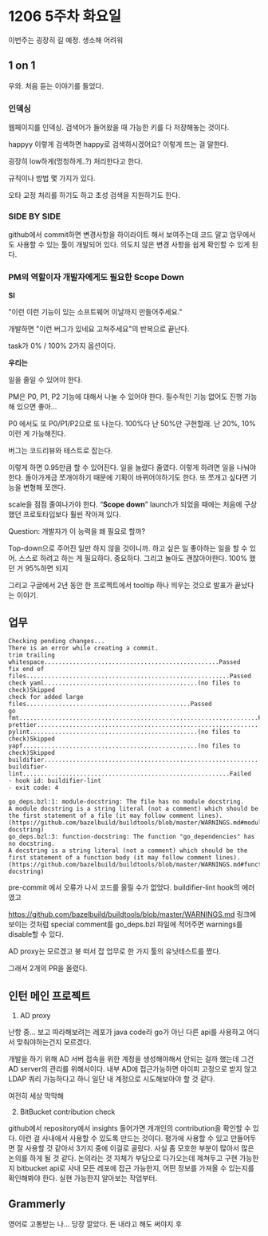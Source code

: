 # 1206 5주차 화요일

이번주는 굉장히 길 예정. 생소해 어려워

## 1 on 1

우와. 처음 듣는 이야기를 들었다.

### 인덱싱

웹페이지를 인덱싱. 검색어가 들어왔을 때 가능한 키를 다 저장해놓는 것이다.

happyy 이렇게 검색하면 happy로 검색하시겠어요? 이렇게 뜨는 걸 말한다.

굉장히 low하게(멍청하게..?) 처리한다고 한다.

규칙이나 방법 몇 가지가 있다.

오타 교정 처리를 하기도 하고 초성 검색을 지원하기도 한다.

### SIDE BY SIDE

github에서 commit하면 변경사항을 하이라이트 해서 보여주는데 코드 말고 업무에서도 사용할 수 있는 툴이 개발되어 있다. 의도치 않은 변경 사항을 쉽게 확인할 수 있게 된다.

### PM의 역할이자 개발자에게도 필요한 Scope Down

**SI**

"이런 이런 기능이 있는 소프트웨어 이날까지 만들어주세요."

개발하면 "이런 버그가 있네요 고쳐주세요"의 반복으로 끝난다.

task가 0% / 100% 2가지 옵션이다.

**우리는**

일을 줄일 수 있어야 한다.

PM은 P0, P1, P2 기능에 대해서 나눌 수 있어야 한다.
필수적인 기능
없어도 진행 가능해
있으면 좋아...

P0 에서도 또 P0/P1/P2으로 또 나눈다.
100%다 난 50%만 구현할래. 난 20%, 10% 이런 게 가능해진다.

버그는 코드리뷰와 테스트로 잡는다.

이렇게 하면 0.95만큼 할 수 있어진다. 일을 늘렸다 줄였다. 이렇게 하려면 일을 나눠야한다.
돌아가게금 쪼개야하기 때문에 기획이 바뀌어야하기도 한다.
또 쪼개고 싶다면 기능을 변형해 쪼갠다.

scale을 점점 줄여나가야 한다. “**Scope down**”
launch가 되었을 때에는 처음에 구상했던 프로토타입보다 훨씬 작아져 있다.

Question: 개발자가 이 능력을 왜 필요로 할까?

Top-down으로 주어진 일만 하지 않을 것이니까.
하고 싶은 일 좋아하는 일을 할 수 있어. 스스로 하려고 하는 게 필요하다. 중요하다.
그리고 놀아도 괜찮아야한다. 100% 했던 거 95%하면 되지

그리고 구글에서 2년 동안 한 프로젝트에서 tooltip 하나 띄우는 것으로 발표가 끝났다는 이야기.

## 업무

```
Checking pending changes...
There is an error while creating a commit.
trim trailing whitespace.................................................Passed
fix end of files.........................................................Passed
check yaml...........................................(no files to check)Skipped
check for added large files..............................................Passed
go fmt...................................................................Passed
prettier.................................................................Passed
pylint...............................................(no files to check)Skipped
yapf.................................................(no files to check)Skipped
buildifier...............................................................Passed
buildifier-lint..........................................................Failed
- hook id: buildifier-lint
- exit code: 4

go_deps.bzl:1: module-docstring: The file has no module docstring.
A module docstring is a string literal (not a comment) which should be the first statement of a file (it may follow comment lines). (https://github.com/bazelbuild/buildtools/blob/master/WARNINGS.md#module-docstring)
go_deps.bzl:3: function-docstring: The function "go_dependencies" has no docstring.
A docstring is a string literal (not a comment) which should be the first statement of a function body (it may follow comment lines). (https://github.com/bazelbuild/buildtools/blob/master/WARNINGS.md#function-docstring)
```

pre-commit 에서 오류가 나서 코드를 올릴 수가 없었다. buildifier-lint hook의 에러였고

https://github.com/bazelbuild/buildtools/blob/master/WARNINGS.md 링크에 보이는 것처럼 special comment를 go_deps.bzl 파일에 적어주면 warnings를 disable할 수 있다.

AD proxy는 모르겠고 붕 떠서 잡 업무로 한 가지 툴의 유닛테스트를 짰다.

그래서 2개의 PR을 올렸다.

## 인턴 메인 프로젝트

1. AD proxy

난항 중... 보고 따라해보려는 레포가 java code라 go가 아닌 다른 api를 사용하고 어디서 맞춰야하는건지 모르겠다.

개발을 하기 위해 AD 서버 접속을 위한 계정을 생성해야해서 안되는 걸까 했는데 그건 AD server의 관리를 위해서이다. 내부 AD에 접근가능하면 아이피 고정으로 받지 않고 LDAP 쿼리 가능하다고 하니 일단 내 계정으로 시도해보아야 할 것 같다.

여전히 세상 막막해

2. BitBucket contribution check

github에서 repository에서 insights 들어가면 개개인의 contribution을 확인할 수 있다. 이런 걸 사내에서 사용할 수 있도록 만드는 것이다. 평가에 사용할 수 있고 만들어두면 잘 사용할 것 같아서 3가지 중에 이걸로 골랐다. 사실 좀 모호한 부분이 많아서 많은 논의를 하게 될 것 같다. 논의라는 것 자체가 부담으로 다가오는데 제쳐두고 구현 가능한지 bitbucket api로 사내 모든 레포에 접근 가능한지, 어떤 정보를 가져올 수 있는지를 확인해봐야 한다. 실현 가능한지 알아보는 작업부터.

## Grammerly

영어로 고통받는 나... 당장 깔았다. 돈 내라고 해도 써야지 후
